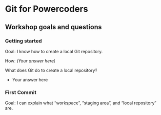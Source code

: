 # Git for Powercoders

## Workshop goals and questions

### Getting started

Goal: I know how to create a local Git repository.

How: *(Your answer here)*

What does Git do to create a local repository?

* Your answer here

### First Commit

Goal: I can explain what “workspace”, “staging area”, and “local repository” are.



